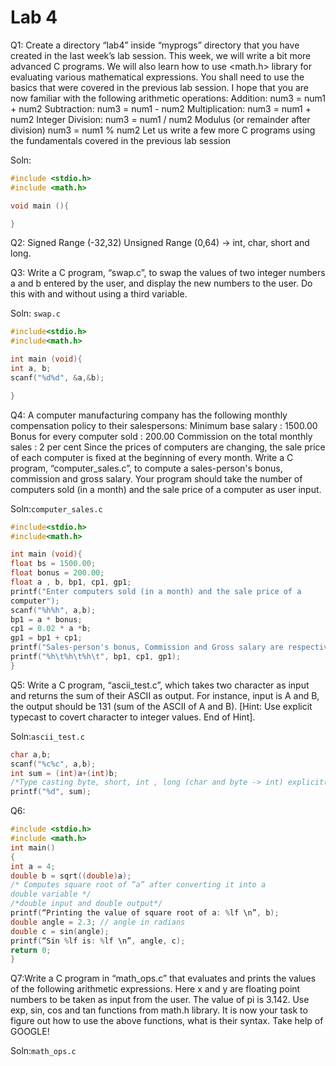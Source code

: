 # Lab 4
Q1: Create a directory “lab4” inside “myprogs” directory that you have created in the 
last week’s lab session. This week, we will write a bit more advanced C programs.
We will also learn how to use <math.h> library for evaluating various mathematical 
expressions. You shall need to use the basics that were covered in the previous lab 
session. I hope that you are now familiar with the following arithmetic operations:
Addition: 
num3 = num1 + num2
Subtraction:
num3 = num1 - num2
Multiplication:
num3 = num1 + num2
Integer Division:
num3 = num1 / num2
Modulus (or remainder after division)
num3 = num1 % num2
Let us write a few more C programs using the fundamentals covered in the 
previous lab session

Soln:
```c
#include <stdio.h>
#include <math.h>

void main (){

}
```

Q2: 
Signed Range (-32,32)
Unsigned Range (0,64) -> int, char, short and long.


Q3: Write a C program, “swap.c”, to swap the values of two integer numbers a and 
b entered by the user, and display the new numbers to the user. Do this with 
and without using a third variable.

Soln: `swap.c`
```c
#include<stdio.h>
#include<math.h>

int main (void){
int a, b;
scanf("%d%d", &a,&b);

}
```

Q4: A computer manufacturing company has the following monthly compensation 
policy to their salespersons: 
Minimum base salary : 1500.00 
Bonus for every computer sold : 200.00 
Commission on the total monthly sales : 2 per cent 
Since the prices of computers are changing, the sale price of each computer is 
fixed at the beginning of every month. Write a C program, “computer_sales.c”,
to compute a sales-person's bonus, commission and gross salary. Your program 
should take the number of computers sold (in a month) and the sale price of a 
computer as user input.

Soln:`computer_sales.c`
```c
#include<stdio.h>
#include<math.h>

int main (void){
float bs = 1500.00;
float bonus = 200.00;
float a , b, bp1, cp1, gp1;
printf("Enter computers sold (in a month) and the sale price of a 
computer");
scanf("%h%h", a,b);
bp1 = a * bonus;
cp1 = 0.02 * a *b;
gp1 = bp1 + cp1;
printf("Sales-person's bonus, Commission and Gross salary are respectively:");
printf("%h\t%h\t%h\t", bp1, cp1, gp1); 
}
```

Q5: Write a C program, “ascii_test.c”, which takes two character as input and 
returns the sum of their ASCII as output. For instance, input is A and B, the 
output should be 131 (sum of the ASCII of A and B). [Hint: Use explicit typecast 
to covert character to integer values. End of Hint].

Soln:`ascii_test.c`
```c
char a,b;
scanf("%c%c", a,b);
int sum = (int)a+(int)b;
/*Type casting byte, short, int , long (char and byte -> int) explicit(char->int) implicit is done by default by system */
printf("%d", sum);
```
Q6: 
```c
#include <stdio.h>
#include <math.h>
int main()
{
int a = 4;
double b = sqrt((double)a);
/* Computes square root of “a” after converting it into a 
double variable */
/*double input and double output*/
printf(“Printing the value of square root of a: %lf \n”, b);
double angle = 2.3; // angle in radians
double c = sin(angle);
printf(“Sin %lf is: %lf \n”, angle, c);
return 0;
}
```
Q7:Write a C program in “math_ops.c” that evaluates and prints the values of the 
following arithmetic expressions. Here x and y are floating point numbers to be 
taken as input from the user. The value of pi is 3.142. Use exp, sin, cos and 
tan functions from math.h library. It is now your task to figure out how to use 
the above functions, what is their syntax. Take help of GOOGLE!

Soln:`math_ops.c`
